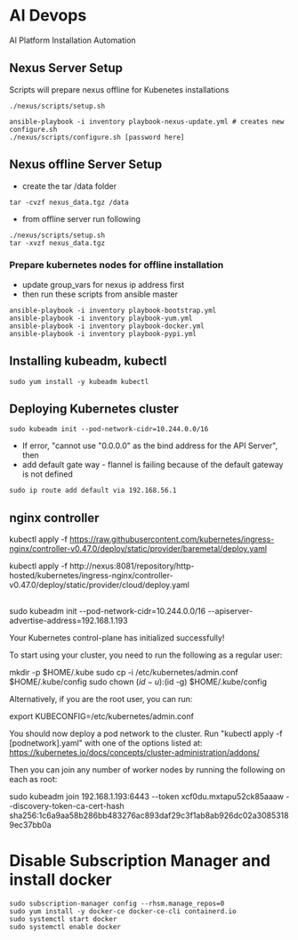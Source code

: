# AI Devops
AI Platform Installation Automation 

## Nexus Server Setup
Scripts will prepare nexus offline for Kubenetes installations
```
./nexus/scripts/setup.sh

ansible-playbook -i inventory playbook-nexus-update.yml # creates new configure.sh 
./nexus/scripts/configure.sh [password here]
```
## Nexus offline Server Setup

- create the tar /data folder
```
tar -cvzf nexus_data.tgz /data 
```
- from offline server run following 
```
./nexus/scripts/setup.sh
tar -xvzf nexus_data.tgz 
```
### Prepare kubernetes nodes for offline installation

* update group_vars for nexus ip address first 
* then run these scripts from ansible master

```
ansible-playbook -i inventory playbook-bootstrap.yml
ansible-playbook -i inventory playbook-yum.yml
ansible-playbook -i inventory playbook-docker.yml
ansible-playbook -i inventory playbook-pypi.yml
```

## Installing kubeadm, kubectl

```
sudo yum install -y kubeadm kubectl
```

## Deploying Kubernetes cluster 

```
sudo kubeadm init --pod-network-cidr=10.244.0.0/16

```
* If error, "cannot use "0.0.0.0" as the bind address for the API Server", then 
*  add default gate way - flannel is failing because of the default gateway is not defined

```
sudo ip route add default via 192.168.56.1

```

## nginx controller
kubectl apply -f https://raw.githubusercontent.com/kubernetes/ingress-nginx/controller-v0.47.0/deploy/static/provider/baremetal/deploy.yaml

kubectl apply -f http://nexus:8081/repository/http-hosted/kubernetes/ingress-nginx/controller-v0.47.0/deploy/static/provider/cloud/deploy.yaml

##

sudo kubeadm init --pod-network-cidr=10.244.0.0/16 --apiserver-advertise-address=192.168.1.193

Your Kubernetes control-plane has initialized successfully!

To start using your cluster, you need to run the following as a regular user:

  mkdir -p $HOME/.kube
  sudo cp -i /etc/kubernetes/admin.conf $HOME/.kube/config
  sudo chown $(id -u):$(id -g) $HOME/.kube/config

Alternatively, if you are the root user, you can run:

  export KUBECONFIG=/etc/kubernetes/admin.conf

You should now deploy a pod network to the cluster.
Run "kubectl apply -f [podnetwork].yaml" with one of the options listed at:
  https://kubernetes.io/docs/concepts/cluster-administration/addons/

Then you can join any number of worker nodes by running the following on each as root:

sudo kubeadm join 192.168.1.193:6443 --token xcf0du.mxtapu52ck85aaaw --discovery-token-ca-cert-hash sha256:1c6a9aa58b286bb483276ac893daf29c3f1ab8ab926dc02a30853189ec37bb0a


# Disable Subscription Manager and install docker 
```
sudo subscription-manager config --rhsm.manage_repos=0
sudo yum install -y docker-ce docker-ce-cli containerd.io
sudo systemctl start docker 
sudo systemctl enable docker 
```